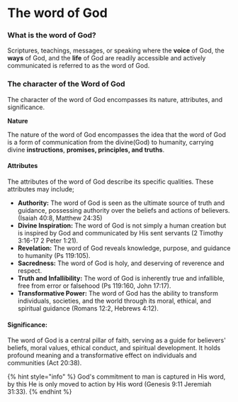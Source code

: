 # The word of God

### What is the word of God?

Scriptures, teachings, messages, or speaking where the **voice** of God, the **ways** of God, and the **life** of God are readily accessible and actively communicated is referred to as the word of God.

### The character of the Word of God

The character of the word of God encompasses its nature, attributes, and significance.

**Nature**

The nature of the word of God encompasses the idea that the word of God is a form of communication from the divine(God) to humanity, carrying divine **instructions**, **promises, principles, and truths**.

#### Attributes

The attributes of the word of God describe its specific qualities. These attributes may include;

* **Authority:** The word of God is seen as the ultimate source of truth and guidance, possessing authority over the beliefs and actions of believers.(Isaiah 40:8, Matthew 24:35)
* **Divine Inspiration:** The word of God is not simply a human creation but is inspired by God and communicated by His sent servants (2 Timothy 3:16-17 2 Peter 1:21).
* **Revelation:** The word of God reveals knowledge, purpose, and guidance to humanity (Ps 119:105).
* **Sacredness:** The word of God is holy, and deserving of reverence and respect.
* **Truth and Infallibility:** The word of God is inherently true and infallible, free from error or falsehood (Ps 119:160, John 17:17).
* **Transformative Power:** The word of God has the ability to transform individuals, societies, and the world through its moral, ethical, and spiritual guidance (Romans 12:2, Hebrews 4:12).

#### Significance:

The word of God is a central pillar of faith, serving as a guide for believers' beliefs, moral values, ethical conduct, and spiritual development. It holds profound meaning and a transformative effect on individuals and communities (Act 20:38).

{% hint style="info" %}
God's commitment to man is captured in His word, by this He is only moved to action by His word (Genesis 9:11 Jeremiah 31:33).
{% endhint %}
